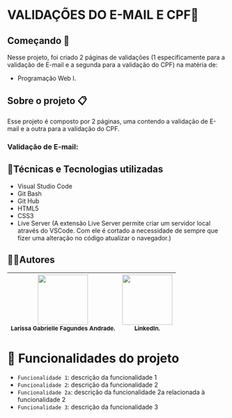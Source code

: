 # VALIDAÇÕES DO E-MAIL E CPF🪪

## Começando 🚀
Nesse projeto, foi criado 2 páginas de validações (1 especificamente para a validação de E-mail e a segunda para a validação do CPF) na matéria de:
* Programação Web I.

## Sobre o projeto 📋 
Esse projeto é composto por 2 páginas, uma contendo a validação de E-mail e a outra para a validação do CPF.
### Validação de E-mail:















































<!-- ![](lalalalla.png) colocar foto -->
## 🔨Técnicas e Tecnologias utilizadas
* Visual Studio Code 
* Git Bash
* Git Hub
* HTML5
* CSS3
* Live Server (A extensão Live Server permite criar um servidor local através do VSCode. Com ele é cortado a necessidade de sempre que fizer uma alteração no código atualizar o navegador.)

## ✍🏻Autores
| <img loading="img/eu.jpg" src="img/eu.jpg" width=115><br><sub>Larissa Gabrielle Fagundes Andrade.</sub> |  [<img loading="img/download.png" src="img/download.png" width=115><br><sub>LinkedIn.</sub>](https://www.linkedin.com/in/larissa-gabrielle-a74a272b3/)
| :---: | :---: 




# :hammer: Funcionalidades do projeto

- `Funcionalidade 1`: descrição da funcionalidade 1
- `Funcionalidade 2`: descrição da funcionalidade 2
- `Funcionalidade 2a`: descrição da funcionalidade 2a relacionada à funcionalidade 2
- `Funcionalidade 3`: descrição da funcionalidade 3